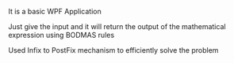 It is a basic WPF Application

Just give the input and it will return the output of the mathematical expression using BODMAS rules

Used Infix to PostFix mechanism to efficiently solve the problem
